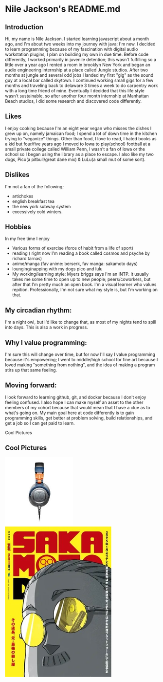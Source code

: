 # Nile Jackson's README.md

## Introduction

Hi, my name is Nile Jackson. I started learning javascript about a month ago, and I'm about two weeks into my journey with java; I'm new. I decided to learn programming because of my fascination with digital audio workstation plugins, I plan on building my own in due time. Before code differently, I worked primarily in juvenile detention; this wasn't fulfilling so a little over a year ago I rented a room in brooklyn New York and began an audio engineering internship at a place called Jungle studios. After two months at jungle and several odd jobs I landed my first "gig" as the sound guy at a local bar called skytown. I continued working small gigs for a few months and traveling back to delaware 3 times a week to do carpentry work with a long time friend of mine. Eventually I decided that this life style wasn't sustainable, so after another four month internship at Manhattan Beach studios, I did some research and discovered code differently.

## Likes

I enjoy cooking because I'm an eight year vegan who misses the dishes I grew up on, namely jamaican food; I spend a lot of down time in the kitchen trying to "veganize" things. Other than food, I love to read, I hated books as a kid but four/five years ago I moved to Iowa to play(school) football at a small private college called William Penn, I wasn't a fan of Iowa or the school so I began using the library as a place to escape. I also like my two dogs, Pico(a pitbull/great dane mix) & LuLu(a small mut of some sort).
## Dislikes
I'm not a fan of the following; 
* artichokes 
* english breakfast tea 
* the new york subway system 
* excessively cold winters. 


## Hobbies

In my free time I enjoy

 * Various forms of exercise (force of habit from a life of sport)
 * reading ( right now I'm reading a book called cosmos and psyche by richard tarnas)
 * anime/manga (fav anime: berserk, fav manga: sakamoto days)
 * lounging/napping with my dogs pico and lulu
 * My working/learning style: Myers briggs says I'm an INTP. It usually takes me some time to open up to new people; peers/coworkers, but after that I'm pretty much an open book. I'm a visual learner who values repition. Professionally, I'm not sure what my style is, but I'm working on that.

## My circadian rhythm: 
I'm a night owl, but I'd like to change that, as most of my nights tend to spill into days. This is also a work in progress.

## Why I value programming: 
I'm sure this will change over time, but for now I'll say I value programming because it's empowering; I went to middle/high school for fine art because I loved making "something from nothing", and the idea of making a program stirs up that same feeling.

## Moving forward: 
I look forward to learning github, git, and docker because I don't enjoy feeling confused. I also hope I can make myself an asset to the other members of my cohort because that would mean that I have a clue as to what's going on. My main goal here at code differently is to gain programming skills, get better at problem solving, build relationships, and get a job so I can get paid to learn.

Cool Pictures

## Cool Pictures
<img src="images/headphones.jpeg">

<img src="images/manga.jpeg">


